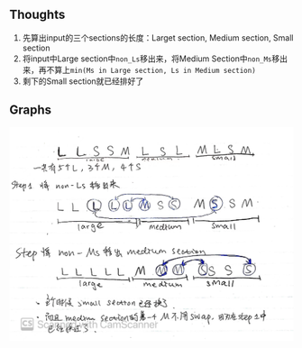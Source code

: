 ## Thoughts
1. 先算出input的三个sections的长度：Larget section, Medium section, Small section
2. 将input中Large section中`non_Ls`移出来，将Medium Section中`non_Ms`移出来，再不算上`min(Ms in Large section, Ls in Medium section)`
3. 剩下的Small section就已经排好了

## Graphs
![](2021J4.jpg)


